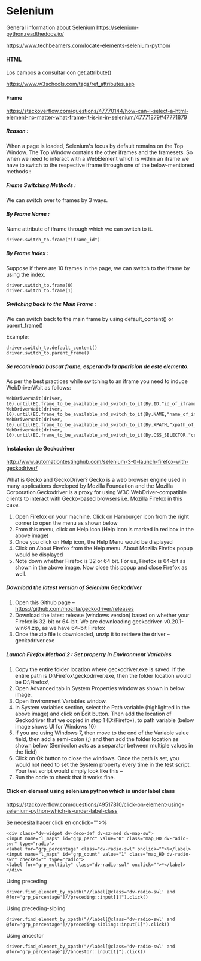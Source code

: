 # Selenium
General information about Selenium
https://selenium-python.readthedocs.io/

https://www.techbeamers.com/locate-elements-selenium-python/



#### HTML

Los campos a consultar con get.attribute()

https://www.w3schools.com/tags/ref_attributes.asp



#### Frame

https://stackoverflow.com/questions/47770144/how-can-i-select-a-html-element-no-matter-what-frame-it-is-in-in-selenium/47771879#47771879


##### Reason :

When a page is loaded, Selenium's focus by default remains on the Top Window. The Top Window contains the other iframes and the framesets. So when we need to interact with a WebElement which is within an iframe we have to switch to the respective iframe through one of the below-mentioned methods :

##### Frame Switching Methods :

We can switch over to frames by 3 ways.

##### By Frame Name :

Name attribute of iframe through which we can switch to it.
```
driver.switch_to.frame("iframe_id")
```

##### By Frame Index :

Suppose if there are 10 frames in the page, we can switch to the iframe by using the index.
```
driver.switch_to.frame(0)
driver.switch_to.frame(1)
```

##### Switching back to the Main Frame :

We can switch back to the main frame by using default_content() or parent_frame()

Example:

```
driver.switch_to.default_content()
driver.switch_to.parent_frame()

```
##### Se recomienda buscar frame, esperando la aparicion de este elemento.

As per the best practices while switching to an iframe you need to induce WebDriverWait as follows:

```
WebDriverWait(driver, 10).until(EC.frame_to_be_available_and_switch_to_it(By.ID,"id_of_iframe"))
WebDriverWait(driver, 10).until(EC.frame_to_be_available_and_switch_to_it(By.NAME,"name_of_iframe"))
WebDriverWait(driver, 10).until(EC.frame_to_be_available_and_switch_to_it(By.XPATH,"xpath_of_iframe"))
WebDriverWait(driver, 10).until(EC.frame_to_be_available_and_switch_to_it(By.CSS_SELECTOR,"css_of_iframe"))
```

#### Instalacion de Geckodriver

http://www.automationtestinghub.com/selenium-3-0-launch-firefox-with-geckodriver/

What is Gecko and GeckoDriver? Gecko is a web browser engine used in many applications developed by Mozilla Foundation and the Mozilla Corporation.Geckodriver is a proxy for using W3C WebDriver-compatible clients to interact with Gecko-based browsers i.e. Mozilla Firefox in this case.


1. Open Firefox on your machine. Click on Hamburger icon from the right corner to open the menu as shown below
2. From this menu, click on Help icon (Help icon is marked in red box in the above image)
3. Once you click on Help icon, the Help Menu would be displayed
4. Click on About Firefox from the Help menu. About Mozilla Firefox popup would be displayed
5. Note down whether Firefox is 32 or 64 bit. For us, Firefox is 64-bit as shown in the above image. Now close this popup and close Firefox as well.


##### Download the latest version of Selenium Geckodriver

1. Open this Github page – https://github.com/mozilla/geckodriver/releases
2. Download the latest release (windows version) based on whether your Firefox is 32-bit or 64-bit. We are downloading geckodriver-v0.20.1-win64.zip, as we have 64-bit Firefox
3. Once the zip file is downloaded, unzip it to retrieve the driver – geckodriver.exe

##### Launch Firefox Method 2 : Set property in Environment Variables
1. Copy the entire folder location where geckodriver.exe is saved. If the entire path is D:\Firefox\geckodriver.exe, then the folder location would be D:\Firefox\
2. Open Advanced tab in System Properties window as shown in below image.
3. Open Environment Variables window. 
4. In System variables section, select the Path variable (highlighted in the above image) and click on Edit button. Then add the location of Geckodriver that we copied in step 1 (D:\Firefox\), to path variable (below image shows UI for Windows 10)
5. If you are using Windows 7, then move to the end of the Variable value field, then add a semi-colon (;) and then add the folder location as shown below (Semicolon acts as a separator between multiple values in the field)
6. Click on Ok button to close the windows. Once the path is set, you would not need to set the System property every time in the test script. Your test script would simply look like this – 
7. Run the code to check that it works fine.


#### Click on element using selenium python which is under label class

https://stackoverflow.com/questions/49517810/click-on-element-using-selenium-python-which-is-under-label-class

Se necesita hacer click en onclick="">%</label>
```
<div class="dv-widget dv-deco-def dv-sz-med dv-map-sw">
<input name="l_maps" id="grp_perc" value="0" class="map_HD dv-radio-swr" type="radio">
<label for="grp_percentage" class="dv-radio-swl" onclick="">%</label>
<input name="l_maps" id="grp_count" value="1" class="map_HD dv-radio-swr" checked="" type="radio">
<label for="grp_multiply" class="dv-radio-swl" onclick="">*</label></div>

```

Using preceding
```
driver.find_element_by_xpath("//label[@class='dv-radio-swl' and @for='grp_percentage']//preceding::input[1]").click()
```

Using preceding-sibling
```
driver.find_element_by_xpath("//label[@class='dv-radio-swl' and @for='grp_percentage']//preceding-sibling::input[1]").click()
```

Using ancestor
```
driver.find_element_by_xpath("//label[@class='dv-radio-swl' and @for='grp_percentage']//ancestor::input[1]").click()
```

